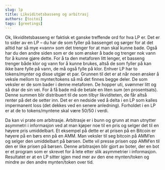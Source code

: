 ```yaml
---
slug: lp
title: Likviditetsbasseng og arbitrasj
authors: [toitoi]
tags: [greetings]
---
```


Ok, likviditetsbasseng er faktisk et ganske treffende ord for hva LP er. Det er to sider av en LP – du har de som fyller på bassenget og sørger for at det alltid har så mye «vann» som det trenger for at man skal kunne bade. Også har du den andre siden som er de som ønsker å bade og trenger nok vann for å kunne gjøre dette. For å ta den metaforen litt lenger, et basseng trenger både klor og vann for å kunne brukes, altså de som fyller på kan ikke bare fylle på vann, de må også fylle på klor. Enhver LP har to tokens/mynter og disse utgjør et par. Grunnen til det er at når noen ønsker å veksle mellom to mynter/tokens så må det finnes begge deler. De som veksler er de som bader i denne metaforen. De hopper uti, svømmer litt og så drar de sin vei. For å få bade må de betale en liten sum (en prosentsats). Denne summen blir distribuert til de som tilbyr likviditeten, de får altså renter på det de setter inn. Det er en nedside ved å delta i en LP som kalles impermanent loss (det dekkes ved en senere anledning). Forholdet i en LP er at de to tokens/myntene skal være 50/50 i verdi. 

Da kan vi prate om arbitrasje. Arbitrasje er i bunn og grunn at man utnytter asymmetri i informasjon ved at man kjøper noe til en pris og selger det til en høyere pris umiddelbart. Et eksempel på dette er at prisen på en Bitcoin er høyere på en børs enn på en AMM. Man veksler til seg bitcoin på AMM’en og selger den umiddelbart på børsen. Dette vil presse prisen opp AMM’en til den er like prisen på børsen. Denne arbitrasjen blir gjort av boter, der en bot er et program som er skrevet for å lete etter slik asymmetrier i informasjon. Resultatet er at en LP sitter igjen med mer av den ene mynten/token og mindre av den andre mynten/token over tid. 